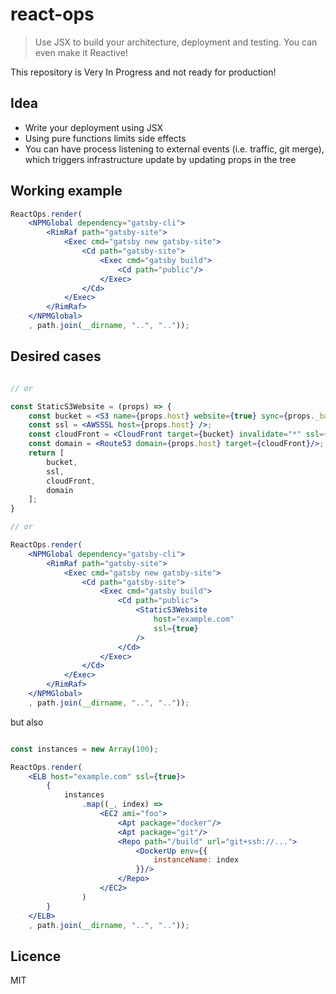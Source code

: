 # react-ops

> Use JSX to build your architecture, deployment and testing. You can even make it Reactive!

This repository is Very In Progress and not ready for production!

## Idea

 * Write your deployment using JSX
 * Using pure functions limits side effects
 * You can have process listening to external events (i.e. traffic, git merge), which triggers infrastructure update by
   updating props in the tree

## Working example 

```jsx
ReactOps.render(
    <NPMGlobal dependency="gatsby-cli">
        <RimRaf path="gatsby-site">
            <Exec cmd="gatsby new gatsby-site">
                <Cd path="gatsby-site">
                    <Exec cmd="gatsby build">
                        <Cd path="public"/>
                    </Exec>
                </Cd>
            </Exec>
        </RimRaf>
    </NPMGlobal>
    , path.join(__dirname, "..", ".."));
```

## Desired cases

```jsx

// or

const StaticS3Website = (props) => {
    const bucket = <S3 name={props.host} website={true} sync={props._base}/>;
    const ssl = <AWSSSL host={props.host} />;
    const cloudFront = <CloudFront target={bucket} invalidate="*" ssl={ssl} alias={props.host} />;
    const domain = <Route53 domain={props.host} target={cloudFront}/>;
    return [
        bucket,
        ssl,
        cloudFront,
        domain        
    ];
}

// or

ReactOps.render(    
    <NPMGlobal dependency="gatsby-cli">
        <RimRaf path="gatsby-site">
            <Exec cmd="gatsby new gatsby-site">
                <Cd path="gatsby-site">
                    <Exec cmd="gatsby build">
                        <Cd path="public">
                            <StaticS3Website
                                host="example.com"
                                ssl={true}
                            />    
                        </Cd>
                    </Exec>
                </Cd>
            </Exec>
        </RimRaf>
    </NPMGlobal>
    , path.join(__dirname, "..", ".."));
```

but also

```jsx

const instances = new Array(100);

ReactOps.render(    
    <ELB host="example.com" ssl={true}>
        {
            instances
                .map((_, index) => 
                    <EC2 ami="foo">
                        <Apt package="docker"/>
                        <Apt package="git"/>
                        <Repo path="/build" url="git+ssh://...">
                            <DockerUp env={{
                                instanceName: index
                            }}/>
                        </Repo>
                    </EC2>
                )
        }
    </ELB>
    , path.join(__dirname, "..", ".."));
```


## Licence

MIT
